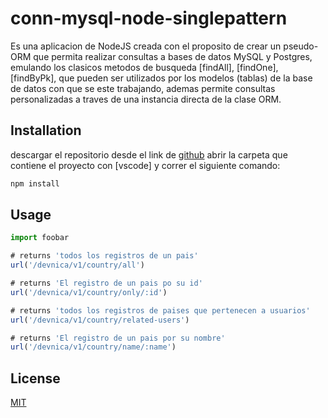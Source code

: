 # conn-mysql-node-singlepattern

Es una aplicacion de NodeJS creada con el proposito de crear un pseudo-ORM
que permita realizar consultas a bases de datos MySQL y Postgres, emulando
los clasicos metodos de busqueda [findAll], [findOne], [findByPk], que pueden
ser utilizados por los modelos (tablas) de la base de datos con que se 
este trabajando, ademas permite consultas personalizadas a traves de una instancia 
directa de la clase ORM.


## Installation

descargar el repositorio desde el link de [github](https://github.com/devNica/building-orm-with-npm-mysql-driver)
abrir la carpeta que contiene el proyecto con [vscode] y correr el siguiente comando:

```bash
npm install
```

## Usage

```javascript
import foobar

# returns 'todos los registros de un pais'
url('/devnica/v1/country/all')

# returns 'El registro de un pais po su id'
url('/devnica/v1/country/only/:id')

# returns 'todos los registros de paises que pertenecen a usuarios'
url('/devnica/v1/country/related-users')

# returns 'El registro de un pais por su nombre'
url('/devnica/v1/country/name/:name')
```

## License
[MIT](https://choosealicense.com/licenses/mit/)